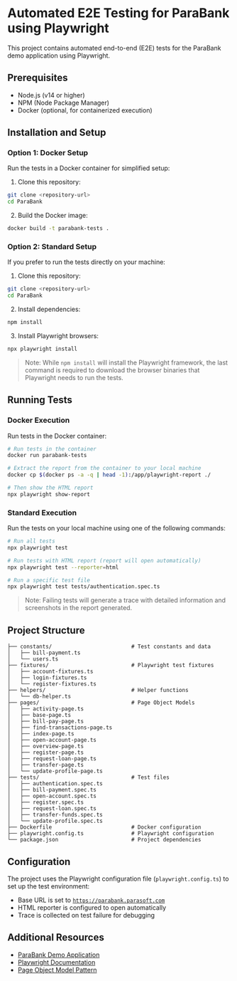 # Automated E2E Testing for ParaBank using Playwright

This project contains automated end-to-end (E2E) tests for the ParaBank demo application using Playwright.

## Prerequisites

- Node.js (v14 or higher)
- NPM (Node Package Manager)
- Docker (optional, for containerized execution)

## Installation and Setup

### Option 1: Docker Setup

Run the tests in a Docker container for simplified setup:

1. Clone this repository:
```bash
git clone <repository-url>
cd ParaBank
```

2. Build the Docker image:
```bash
docker build -t parabank-tests .
```

### Option 2: Standard Setup

If you prefer to run the tests directly on your machine:

1. Clone this repository:
```bash
git clone <repository-url>
cd ParaBank
```

2. Install dependencies:
```bash
npm install
```

3. Install Playwright browsers:
```bash
npx playwright install
```

> Note: While `npm install` will install the Playwright framework, the last command is required to download the browser binaries that Playwright needs to run the tests.

## Running Tests

### Docker Execution

Run tests in the Docker container:

```bash
# Run tests in the container
docker run parabank-tests

# Extract the report from the container to your local machine
docker cp $(docker ps -a -q | head -1):/app/playwright-report ./

# Then show the HTML report
npx playwright show-report
```

### Standard Execution

Run the tests on your local machine using one of the following commands:

```bash
# Run all tests
npx playwright test

# Run tests with HTML report (report will open automatically)
npx playwright test --reporter=html

# Run a specific test file
npx playwright test tests/authentication.spec.ts
```

> Note: Failing tests will generate a trace with detailed information and screenshots in the report generated.

## Project Structure

```
├── constants/                         # Test constants and data
│   ├── bill-payment.ts                 
│   └── users.ts                      
├── fixtures/                          # Playwright test fixtures
│   ├── account-fixtures.ts               
│   ├── login-fixtures.ts       
│   └── register-fixtures.ts           
├── helpers/                           # Helper functions
│   └── db-helper.ts                   
├── pages/                             # Page Object Models
│   ├── activity-page.ts              
│   ├── base-page.ts                   
│   ├── bill-pay-page.ts                
│   ├── find-transactions-page.ts       
│   ├── index-page.ts                  
│   ├── open-account-page.ts            
│   ├── overview-page.ts               
│   ├── register-page.ts               
│   ├── request-loan-page.ts            
│   ├── transfer-page.ts               
│   └── update-profile-page.ts         
├── tests/                             # Test files
│   ├── authentication.spec.ts        
│   ├── bill-payment.spec.ts            
│   ├── open-account.spec.ts         
│   ├── register.spec.ts             
│   ├── request-loan.spec.ts            
│   ├── transfer-funds.spec.ts          
│   └── update-profile.spec.ts         
├── Dockerfile                         # Docker configuration
├── playwright.config.ts               # Playwright configuration
└── package.json                       # Project dependencies
```

## Configuration

The project uses the Playwright configuration file (`playwright.config.ts`) to set up the test environment:

- Base URL is set to [`https://parabank.parasoft.com`](https://parabank.parasoft.com)
- HTML reporter is configured to open automatically
- Trace is collected on test failure for debugging

## Additional Resources

- [ParaBank Demo Application](https://parabank.parasoft.com)
- [Playwright Documentation](https://playwright.dev)
- [Page Object Model Pattern](https://playwright.dev/docs/pom)
